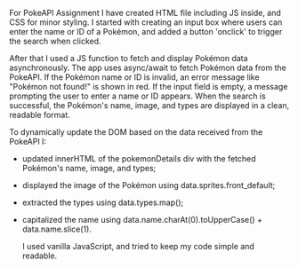 For PokeAPI Assignment I have created HTML file including JS inside, and CSS for minor styling.
I started with creating an input box where users can enter the name or ID of a Pokémon, and added a button 'onclick' to trigger the search when clicked. 

After that I used a JS function to fetch and display Pokémon data asynchronously. 
The app uses async/await to fetch Pokémon data from the PokeAPI.
If the Pokémon name or ID is invalid, an error message like "Pokémon not found!" is shown in red.
If the input field is empty, a message prompting the user to enter a name or ID appears.
When the search is successful, the Pokémon's name, image, and types are displayed in a clean, readable format.

To dynamically update the DOM  based on the data received from the PokeAPI I:
- updated innerHTML of the pokemonDetails div with the fetched Pokémon's name, image, and types;
- displayed the image of the Pokémon using data.sprites.front_default;
- extracted the types using data.types.map();
- capitalized the name using data.name.charAt(0).toUpperCase() + data.name.slice(1).

  I used vanilla JavaScript, and tried to keep my code simple and readable.
